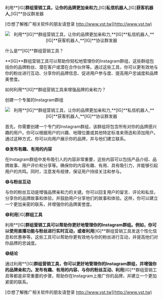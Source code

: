 利用**[IG]**群组营销工具，让你的品牌更加亲和力,**[IG]**私信机器人,**[IG]**获客机器人,**[IG]**协议群发器

[😍想了解推广相关软件的朋友请登录 http://www.vst.tw](http://www.vst.tw)

 <center><img src="https://vst.tw/MP4/tuiguang/png/7.png" alt="利用**[IG]**群组营销工具，让你的品牌更加亲和力,**[IG]**私信机器人,**[IG]**获客机器人,**[IG]**协议群发器"></center>

什么是**[IG]**群组营销工具？

**[IG]**群组营销工具可以帮助你轻松地管理你的Instagram群组，这些群组包括你的品牌粉丝、潜在客户或潜在合作伙伴等。通过这些工具，你可以更有效地与你的粉丝进行互动、分享你的品牌信息、促进用户参与度、提高用户忠诚度和品牌美誉度。

如何利用**[IG]**群组营销工具来增强品牌的亲和力？

创建一个专属的Instagram群组

 <center><img src="https://vst.tw/MP4/tuiguang/png/8.png" alt="利用**[IG]**群组营销工具，让你的品牌更加亲和力,**[IG]**私信机器人,**[IG]**获客机器人,**[IG]**协议群发器"></center>

首先，你需要创建一个专门的Instagram群组，该群组将包含所有对你的品牌感兴趣的用户。你可以根据用户的兴趣、地理位置或其他特定标准来筛选和添加用户。通过这种方式，你可以向用户展示你的品牌，并与他们建立联系。

**😄发布有趣、有用的内容**

在Instagram群组中发布吸引人的内容非常重要，这些内容可以包括产品介绍、品牌故事、用户评价和分享等。确保你的内容有趣、有用、具有吸引力，并能够引起用户的共鸣。同时，注意发布规律，保证用户持续关注和参与。

**😄与粉丝互动**

与你的粉丝互动是增强品牌亲和力的关键。你可以回复用户的留言、评论和私信，分享你的品牌故事和体验，并鼓励用户分享他们的故事和体验。这样，你可以建立一个更加亲密的联系，并增强你的品牌美誉度。

**😄利用**[IG]**群组工具**

利用**[IG]**群组营销工具可以帮助你更好地管理你的Instagram群组。例如，你可以使用直播功能与粉丝进行实时互动，或者利用**[IG]**群组营销工具发送个性化信息和优惠券等。这些工具可以帮助你更有效地与你的粉丝进行互动，并提高他们对你品牌的忠诚度。

**😄结论**

通过利用**[IG]**群组营销工具，你可以更好地管理你的Instagram群组，并增强你的品牌亲和力。发布有趣、有用的内容、与你的粉丝互动、利用**[IG]**群组营销工具等都是非常重要的步骤，帮助你在Instagram上推广你的品牌，并建立一个更加紧密的联系。

[😍想了解推广相关软件的朋友请登录 http://www.vst.tw](http://www.vst.tw)



